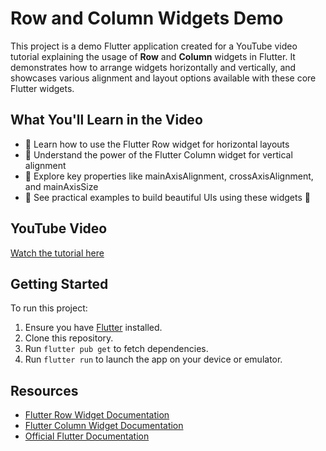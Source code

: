 # Row and Column Widgets Demo

This project is a demo Flutter application created for a YouTube video tutorial explaining the usage of **Row** and **Column** widgets in Flutter. It demonstrates how to arrange widgets horizontally and vertically, and showcases various alignment and layout options available with these core Flutter widgets.

## What You'll Learn in the Video

- 🔹 Learn how to use the Flutter Row widget for horizontal layouts
- 🔹 Understand the power of the Flutter Column widget for vertical alignment
- 🔹 Explore key properties like mainAxisAlignment, crossAxisAlignment, and mainAxisSize
- 🔹 See practical examples to build beautiful UIs using these widgets 🎨

## YouTube Video

[Watch the tutorial here](https://youtu.be/KuqcoWL6MUw)

## Getting Started

To run this project:

1. Ensure you have [Flutter](https://flutter.dev/docs/get-started/install) installed.
2. Clone this repository.
3. Run `flutter pub get` to fetch dependencies.
4. Run `flutter run` to launch the app on your device or emulator.

## Resources

- [Flutter Row Widget Documentation](https://api.flutter.dev/flutter/widgets/Row-class.html)
- [Flutter Column Widget Documentation](https://api.flutter.dev/flutter/widgets/Column-class.html)
- [Official Flutter Documentation](https://docs.flutter.dev/)
